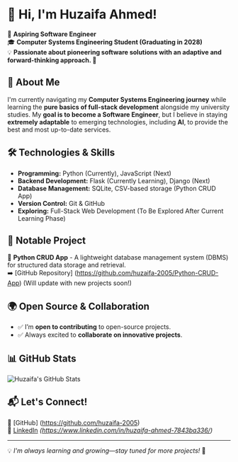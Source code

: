 # 👋 Hi, I'm Huzaifa Ahmed!

🚀 **Aspiring Software Engineer**  
🎓 **Computer Systems Engineering Student (Graduating in 2028)**  
💡 **Passionate about pioneering software solutions with an adaptive and forward-thinking approach. 🚀**  

## 📌 About Me
I'm currently navigating my **Computer Systems Engineering journey** while learning the **pure basics of full-stack development** alongside my university studies. My **goal is to become a Software Engineer**, but I believe in staying **extremely adaptable** to emerging technologies, including **AI**, to provide the best and most up-to-date services.  

## 🛠️ Technologies & Skills
- **Programming:** Python (Currently), JavaScript (Next)  
- **Backend Development:** Flask (Currently Learning), Django (Next)  
- **Database Management:** SQLite, CSV-based storage (Python CRUD App)  
- **Version Control:** Git & GitHub  
- **Exploring:** Full-Stack Web Development (To Be Explored After Current Learning Phase)  

## 📂 Notable Project
🔹 **Python CRUD App** - A lightweight database management system (DBMS) for structured data storage and retrieval.  
➡️ [GitHub Repository] (https://github.com/huzaifa-2005/Python-CRUD-App) (Will update with new projects soon!)  

## 🌍 Open Source & Collaboration
- ✅ I’m **open to contributing** to open-source projects.  
- ✅ Always excited to **collaborate on innovative projects**.  

## 📊 GitHub Stats
![Huzaifa's GitHub Stats](https://github-readme-stats.vercel.app/api?username=huzaifa-2005&show_icons=true&theme=radical)  

## 📬 Let's Connect!
🔗 [GitHub] (https://github.com/huzaifa-2005)  
🔗 [LinkedIn](#) *(https://www.linkedin.com/in/huzaifa-ahmed-7843ba336/)*  

---
💡 *I'm always learning and growing—stay tuned for more projects!* 🚀

